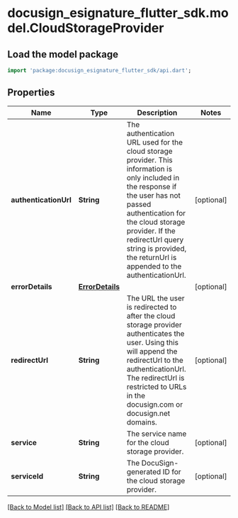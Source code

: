 # docusign_esignature_flutter_sdk.model.CloudStorageProvider

## Load the model package
```dart
import 'package:docusign_esignature_flutter_sdk/api.dart';
```

## Properties
Name | Type | Description | Notes
------------ | ------------- | ------------- | -------------
**authenticationUrl** | **String** | The authentication URL used for the cloud storage provider. This information is only included in the response if the user has not passed authentication for the cloud storage provider. If the redirectUrl query string is provided, the returnUrl is appended to the authenticationUrl.  | [optional] 
**errorDetails** | [**ErrorDetails**](ErrorDetails.md) |  | [optional] 
**redirectUrl** | **String** | The URL the user is redirected to after the cloud storage provider authenticates the user. Using this will append the redirectUrl to the authenticationUrl.  The redirectUrl is restricted to URLs in the docusign.com or docusign.net domains. | [optional] 
**service** | **String** | The service name for the cloud storage provider. | [optional] 
**serviceId** | **String** | The DocuSign-generated ID for the cloud storage provider. | [optional] 

[[Back to Model list]](../README.md#documentation-for-models) [[Back to API list]](../README.md#documentation-for-api-endpoints) [[Back to README]](../README.md)


